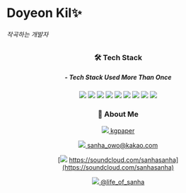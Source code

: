 
# Doyeon Kil✨
###### 작곡하는 개발자

<center>
  
  ### 🛠 Tech Stack
  
  ##### - Tech Stack Used More Than Once
  
  ![](https://img.shields.io/badge/HTML5-E34F26?style=for-the-badge&logo=HTML5&logoColor=white)
  ![](https://img.shields.io/badge/CSS3-1572B6?style=for-the-badge&logo=Python&logoColor=white) 
  ![](https://img.shields.io/badge/JavaScript-F7DF1E?style=for-the-badge&logo=JavaScript&logoColor=white) 
  ![](https://img.shields.io/badge/React.js-61DAFB?style=for-the-badge&logo=React&logoColor=white) 
  ![](https://img.shields.io/badge/Python-3766AB?style=for-the-badge&logo=Python&logoColor=white) 
  ![](https://img.shields.io/badge/flask-000000?style=for-the-badge&logo=flask&logoColor=white) 
  ![](https://img.shields.io/badge/FireBase-FFCA28?style=for-the-badge&logo=FireBase&logoColor=white) 
  ![](https://img.shields.io/badge/Java-007396?style=for-the-badge&logo=java&logoColor=white) 
  ![](https://img.shields.io/badge/SpringBoot-6DB33F?style=for-the-badge&logo=spring&logoColor=white)

  ### 💬 About Me

  [![](https://img.shields.io/badge/Github-181717?style=for-the-badge&logo=github&logoColor=white) kgpaper](https://github.com/kgpaper) 

  [![](https://img.shields.io/badge/KaKaoMail-FFCD00?style=for-the-badge&logo=kakao&logoColor=white) sanha_owo@kakao.com](https://github.com/kgpaper) 
  
  [![](https://img.shields.io/badge/SoundCloud-FF3300?style=for-the-badge&logo=soundcloud&logoColor=white) https://soundcloud.com/sanhasanha](https://soundcloud.com/sanhasanha) 
  
  [![](https://img.shields.io/badge/Instagram-E4405F?style=for-the-badge&logo=instagram&logoColor=white) @life_of_sanha](https://www.instagram.com/life_of_sanha/) 
</center>
